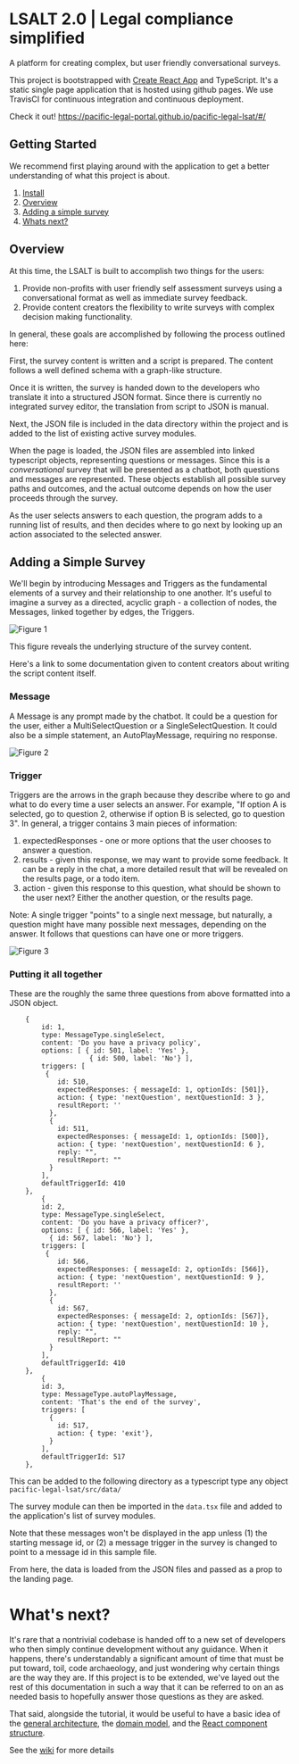 # LSALT 2.0 | Legal compliance simplified
A platform for creating complex, but user friendly conversational surveys.

This project is bootstrapped with [Create React App](https://github.com/facebook/create-react-app) and TypeScript. It's a static single page application that is hosted using github pages. We use TravisCI for continuous integration and continuous deployment. 

Check it out! https://pacific-legal-portal.github.io/pacific-legal-lsat/#/

## Getting Started 
We recommend first playing around with the application to get a better understanding of what this project is about. 

1. [Install](https://github.com/pacific-legal-portal/pacific-legal-lsat/wiki/Technical-Overview#installation)
2. [Overview](#Overview)
3. [Adding a simple survey](https://github.com/pacific-legal-portal/pacific-legal-lsat#adding-a-simple-survey)
4. [Whats next?](https://github.com/pacific-legal-portal/pacific-legal-lsat#whats-next)

## Overview

At this time, the LSALT is built to accomplish two things for the users:
1. Provide non-profits with user friendly self assessment surveys using a conversational format as well as immediate survey feedback.
2. Provide content creators the flexibility to write surveys with complex decision making functionality.

In general, these goals are accomplished by following the process outlined here: 

First, the survey content is written and a script is prepared. 
The content follows a well defined schema with a graph-like structure.

Once it is written, the survey is handed down to the developers who translate it into a structured JSON format. Since there is currently no integrated survey editor, the translation from script to JSON is manual. 

Next, the JSON file is included in the data directory within the project and is added to the list of existing active survey modules.
 
When the page is loaded, the JSON files are assembled into linked typescript objects, representing questions or messages. Since this is a _conversational_ survey that will be presented as a chatbot, both questions and messages are represented. These objects establish all possible survey paths and outcomes, and the actual outcome depends on how the user proceeds through the survey.

As the user selects answers to each question, the program adds to a running list of results, and then decides where to go next by looking up an action associated to the selected answer.

## Adding a Simple Survey 
We'll begin by introducing Messages and Triggers as the fundamental elements of a survey and their relationship to one another. It's useful to imagine a survey as a directed, acyclic graph - a collection of nodes, the Messages, linked together by edges, the Triggers. 

![Figure 1](/diagrams/figure1.png)

This figure reveals the underlying structure of the survey content.

Here's a link to some documentation given to content creators about writing the script content itself. 

### Message
A Message is any prompt made by the chatbot. It could be a question for the user, either a MultiSelectQuestion or a SingleSelectQuestion. It could also be a simple statement, an AutoPlayMessage, requiring no response. 

![Figure 2](/diagrams/figure2.png)


### Trigger
Triggers are the arrows in the graph because they describe where to go and what to do every time a user selects an answer. For example, "If option A is selected, go to question 2, otherwise if option B is selected, go to question 3". In general, a trigger contains 3 main pieces of information:
1. expectedResponses - one or more options that the user chooses to answer a question.
2. results - given this response, we may want to provide some feedback. It can be a reply in the chat, a more detailed result that will be revealed on the results page, or a todo item.
3. action - given this response to this question, what should be shown to the user next? Either the another question, or the results page. 

Note: A single trigger "points" to a single next message, but naturally, a question might have many possible next messages, depending on the answer. It follows that questions can have one or more triggers. 

![Figure 3](/diagrams/figure3.png)


### Putting it all together
These are the roughly the same three questions from above formatted into a JSON object.

```
    {
        id: 1,
        type: MessageType.singleSelect,
        content: 'Do you have a privacy policy',
        options: [ { id: 501, label: 'Yes' },
                    { id: 500, label: 'No'} ],
        triggers: [
         {
            id: 510,
            expectedResponses: { messageId: 1, optionIds: [501]},
            action: { type: 'nextQuestion', nextQuestionId: 3 },
            resultReport: ''
          },
          {
            id: 511,
            expectedResponses: { messageId: 1, optionIds: [500]},
            action: { type: 'nextQuestion', nextQuestionId: 6 },
            reply: "",
            resultReport: ""
          }
        ],
        defaultTriggerId: 410
    },
        {
        id: 2,
        type: MessageType.singleSelect,
        content: 'Do you have a privacy officer?',
        options: [ { id: 566, label: 'Yes' },
          { id: 567, label: 'No'} ],
        triggers: [
         {
            id: 566,
            expectedResponses: { messageId: 2, optionIds: [566]},
            action: { type: 'nextQuestion', nextQuestionId: 9 },
            resultReport: ''
          },
          {
            id: 567,
            expectedResponses: { messageId: 2, optionIds: [567]},
            action: { type: 'nextQuestion', nextQuestionId: 10 },
            reply: "",
            resultReport: ""
          }
        ],
        defaultTriggerId: 410
    },
        {
        id: 3,
        type: MessageType.autoPlayMessage,
        content: 'That's the end of the survey',
        triggers: [
          {
            id: 517,
            action: { type: 'exit'},
          }
        ],
        defaultTriggerId: 517
    },

```


This can be added to the following directory as a typescript type any object `pacific-legal-lsat/src/data/` 

The survey module can then be imported in the `data.tsx` file and added to the application's list of survey modules. 

Note that these messages won't be displayed in the app unless (1) the starting message id, or (2) a message trigger in the survey is changed to point to a message id in this sample file. 

From here, the data is loaded from the JSON files and passed as a prop to the landing page. 

# What's next?
It's rare that a nontrivial codebase is handed off to a new set of developers who then simply continue development without any guidance. When it happens, there's understandably a significant amount of time that must be put toward, toil, code archaeology, and just wondering why certain things are the way they are. If this project is to be extended, we've layed out the rest of this documentation in such a way that it can be referred to on an as needed basis to hopefully answer those questions as they are asked.

That said, alongside the tutorial, it would be useful to have a basic idea of the [general architecture](https://github.com/pacific-legal-portal/pacific-legal-lsat/wiki/General-Architecture), the [domain model](https://github.com/pacific-legal-portal/pacific-legal-lsat/wiki/Domain-model), and the [React component structure](https://github.com/pacific-legal-portal/pacific-legal-lsat/wiki/Component_structure). 

See the [wiki](https://github.com/pacific-legal-portal/pacific-legal-lsat/wiki) for more details
